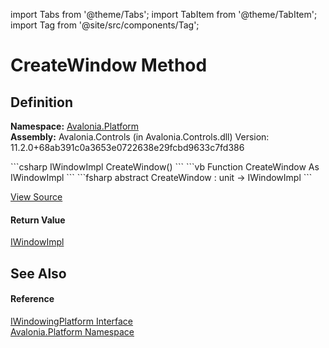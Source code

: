 import Tabs from '@theme/Tabs'; 
import TabItem from '@theme/TabItem'; 
import Tag from '@site/src/components/Tag'; 

# CreateWindow Method




## Definition
**Namespace:** <a href="N_Avalonia_Platform">Avalonia.Platform</a>  
**Assembly:** Avalonia.Controls (in Avalonia.Controls.dll) Version: 11.2.0+68ab391c0a3653e0722638e29fcbd9633c7fd386

<Tabs groupId="api-code-preview">
<TabItem value="csharp" label="C#">
```csharp
IWindowImpl CreateWindow()
```
</TabItem>
<TabItem value="vb" label="VB">
```vb
Function CreateWindow As IWindowImpl
```
</TabItem>
<TabItem value="fsharp" label="F#">
```fsharp
abstract CreateWindow : unit -> IWindowImpl 
```
</TabItem>
</Tabs>



<a href="https://github.com/AvaloniaUI/Avalonia/tree/master/srcAvalonia.Controls/Platform/IWindowingPlatform.cs" title="View the source code">View Source</a>



#### Return Value
<a href="T_Avalonia_Platform_IWindowImpl">IWindowImpl</a>

## See Also


#### Reference
<a href="T_Avalonia_Platform_IWindowingPlatform">IWindowingPlatform Interface</a>  
<a href="N_Avalonia_Platform">Avalonia.Platform Namespace</a>  

